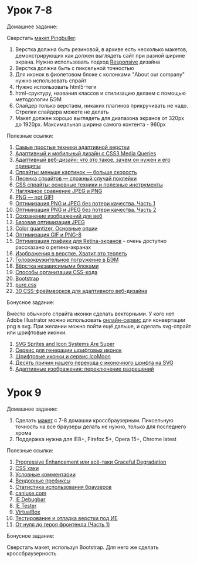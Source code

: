 # Урок 7-8

Домашнее задание:

Сверстать [макет Pingbuller](/html_07-08/homework7-8.zip):

1. Верстка должна быть резиновой, в архиве есть несколько макетов, демонстрирующих как должен выглядеть сайт при разной ширине экрана. Нужно использовать подход [Responsive](http://thumbnails.visually.netdna-cdn.com/AdaptiveWebDesignvsResponsiveWebDesign_52680bdb6c089_w1500.png) дизайна
2. Верстка должна быть с пиксельной точностью
3. Для иконок в фиолетовом блоке с колонками "About our company" нужно использовать спрайт
4. Нужно использовать html5-теги
5. html-сруктуру, названия классов и стилизацию делаем с помощью методологии БЭМ
6. Слайдер только верстаем, никаких плагинов прикручивать не надо. Стрелки слайдера можете не делать
7. Макет должен хорошо выглядеть для диапазона экранов от 320px до 1920px. Максимальная ширина самого контента - 960px

Полезные ссылки:

1. [Самые простые техники адаптивной верстки](http://habrahabr.ru/post/144003/)
2. [Адаптивный и мобильный дизайн с CSS3 Media Queries](http://habrahabr.ru/post/119127/)
3. [Адаптивный веб-дизайн: что это такое, зачем он нужен и его принципы](https://te-st.ru/2013/07/11/adaptive-web-design/)
4. [Спрайты: меньше картинок — больше скорость](http://xiper.net/collect/html-and-css-tricks/overclock-site/sprite)
5. [Лесенка спрайтов — сложный случай поклейки](http://www.xiper.net/collect/html-and-css-tricks/overclock-site/sprites-ladder.html)
6. [CSS спрайты: основные техники и полезные инструменты](http://habrahabr.ru/post/159027/)
7. [Наглядное сравнение JPEG и PNG](http://geektimes.ru/post/118026/)
8. [PNG — not GIF!](http://habrahabr.ru/post/130472/)
9. [Оптимизация PNG и JPEG без потери качества. Часть 1](http://habrahabr.ru/post/119009/)
10. [Оптимизация PNG и JPEG без потери качества. Часть 2](http://habrahabr.ru/post/121096/)
11. [Сохранение изображений для веб](http://xiper.net/learn/photoshop/saving-images-for-the-web)
12. [Базовая оптимизация JPEG](http://xiper.net/learn/photoshop/optimization-jpeg)
13. [Color quantizer. Основные опции](http://www.xiper.net/learn/soft-for-colder/graphics/color-quantizer-basic-options.html)
14. [Оптимизация GIF и PNG-8](http://www.xiper.net/learn/photoshop/optimization-gif-and-png-8.html)
15. [Оптимизация графики для Retina-экранов](http://habrahabr.ru/post/150071/) - очень доступно рассказано о ретина-экранах
16. [Изображения в верстке. Хватит это терпеть](http://habrahabr.ru/post/231295/)
17. [Головокружительное погружение в БЭМ](http://frontender.info/MindBEMding/)
18. [Вёрстка независимыми блоками](http://noteskeeper.ru/527/)
19. [Способы организации CSS-кода](http://habrahabr.ru/post/256109/)
20. [Bootstrap](http://getbootstrap.com/)
21. [pure.css](http://purecss.io/)
22. [30 CSS-фреймворков для адаптивного веб-дизайна](http://habrahabr.ru/post/156747/)


Бонусное задание:

Вместо обычного спрайта иконки сделать векторными. У кого нет Adobe Illustrator можно использовать [онлайн-сервис](http://image.online-convert.com/ru/convert-to-svg) для конвертации png в svg.
При желании можно пойти ещё дальше, и сделать svg-спрайт или шрифтовые иконки.

1. [SVG Sprites and Icon Systems Are Super](https://lincolnloop.com/blog/svg-sprites-and-icon-systems-are-super/)
2. [Сервис для генерации шрифтовых иконок](http://fontello.com/)
3. [Шрифтовые иконки и сервис IcoMoon](http://zencoder.ru/css-icomoon/)
4. [Десять причин нашего перехода с иконочного шрифта на SVG](http://frontender.info/ten-reasons-we-switched-from-an-icon-font-to-svg/)
5. [Адаптивные изображения: переключение разрешений](http://webtackles.ru/css/responsive-images-resolution-switching/)


# Урок 9

Домашнее задание:

1. Сделать [макет](/html_07-08/homework7-8.zip) с 7-8 домашки кроссбраузерным. Пиксельную точность на все браузеры делать не нужно, только для последнего хрома
2. Поддержка нужна для IE8+, Firefox 5+, Opera 15+, Chrome latest

Полезные ссылки:

1. [Progressive Enhancement или всё-таки Graceful Degradation](http://habrahabr.ru/post/157115/)
2. [CSS хаки](http://www.xiper.net/collect/html-and-css-tricks/css-tricks/css-hacks.html)
3. [Условные комментарии](http://www.xiper.net/collect/html-and-css-tricks/css-tricks/uslovnie-commentarii.html)
4. [Вендорные префиксы](http://xiper.net/learn/css/properties/vendor-prefix)
5. [Статистика использования браузеров](http://gs.statcounter.com/)
6. [caniuse.com](http://caniuse.com/)
7. [IE Debugbar](http://www.debugbar.com/)
8. [IE Tester](http://www.my-debugbar.com/wiki/IETester/HomePage)
9. [VirtualBox](https://www.virtualbox.org/)
10. [Тестирование и отладка верстки под ИЕ](https://gist.github.com/codedokode/855e3970124687b26a1c)
11. [От нуля до героя фронтенда (Часть 1)](https://medium.com/russian/%D0%BE%D1%82-%D0%BD%D1%83%D0%BB%D1%8F-%D0%B4%D0%BE-%D0%B3%D0%B5%D1%80%D0%BE%D1%8F-front-enda-%D1%87%D0%B0%D1%81%D1%82%D1%8C-1-f524d668f328#.jpriae555)

Бонусное задание:

Сверстать макет, используя Bootstrap. Для него же сделать кроссбраузерность
